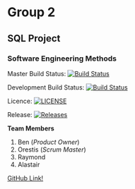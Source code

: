 # Group 2

## SQL Project

### Software Engineering Methods
Master Build Status: [![Build Status](https://travis-ci.com/BenThomasSutton/semcoursework.svg?branch=master)](https://travis-ci.com/BenThomasSutton/semcoursework)

Development Build Status: [![Build Status](https://travis-ci.com/BenThomasSutton/semcoursework.svg?branch=develop)](https://travis-ci.com/BenThomasSutton/semcoursework)

Licence: [![LICENSE](https://img.shields.io/github/license/BenThomasSutton/semcoursework.svg?style=flat-square)](https://github.com/BenThomasSutton/semcoursework/blob/master/LICENSE)

Release: [![Releases](https://img.shields.io/github/release/BenThomasSutton/semcoursework/all.svg?style=flat-square)](https://github.com/BenThomasSutton/semcoursework/releases)

**Team Members**
1) Ben (_Product Owner_)
2) Orestis (_Scrum Master_)
3) Raymond
4) Alastair

[GitHub Link!](https://github.com/Raymond-ui/Software-Engineering-Methods)